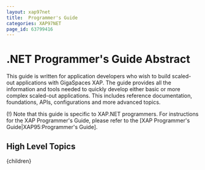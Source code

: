 ```yaml
---
layout: xap97net
title:  Programmer's Guide
categories: XAP97NET
page_id: 63799416
---
```


# .NET Programmer's Guide Abstract

This guide is written for application developers who wish to build scaled-out applications with GigaSpaces XAP. The guide provides all the information and tools needed to quickly develop either basic or more complex scaled-out applications. This includes reference documentation, foundations, APIs, configurations and more advanced topics.

(!) Note that this guide is specific to XAP.NET programmers. For instructions for the XAP Programmer's Guide, please refer to the [XAP Programmer's Guide|XAP95:Programmer's Guide].

## High Level Topics

{children}